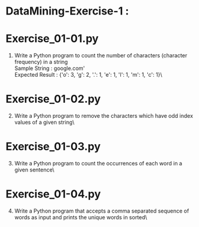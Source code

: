 # DataMining-Exercise-1 :

# Exercise_01-01.py
1. Write a Python program to count the number of characters (character frequency) in a string\
Sample String : google.com'\
Expected Result : {'o': 3, 'g': 2, '.': 1, 'e': 1, 'l': 1, 'm': 1, 'c': 1}\

# Exercise_01-02.py
2. Write a Python program to remove the characters which have odd index values of a given string\

# Exercise_01-03.py
3. Write a Python program to count the occurrences of each word in a given sentence\

# Exercise_01-04.py
4. Write a Python program that accepts a comma separated sequence of words as input and prints the unique words in sorted\
